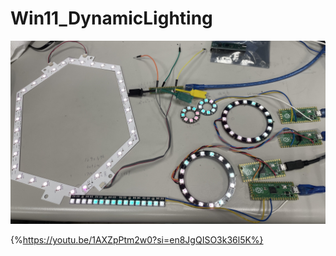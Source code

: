 # Win11_DynamicLighting

![](https://github.com/ableshih/Win11_DynamicLighting/blob/main/jpg/unnamed.jpg)

{%https://youtu.be/1AXZpPtm2w0?si=en8JgQISO3k36l5K%}


